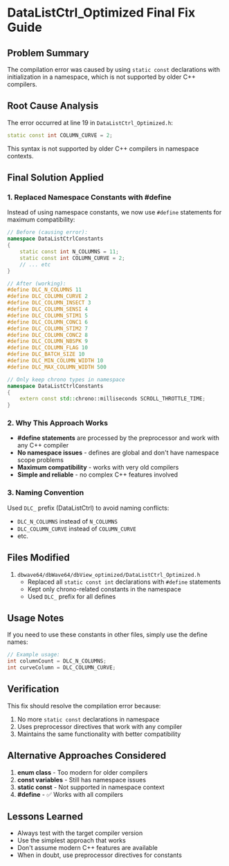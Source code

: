 # DataListCtrl_Optimized Final Fix Guide

## Problem Summary

The compilation error was caused by using `static const` declarations with initialization in a namespace, which is not supported by older C++ compilers.

## Root Cause Analysis

The error occurred at line 19 in `DataListCtrl_Optimized.h`:
```cpp
static const int COLUMN_CURVE = 2;
```

This syntax is not supported by older C++ compilers in namespace contexts.

## Final Solution Applied

### 1. Replaced Namespace Constants with #define

Instead of using namespace constants, we now use `#define` statements for maximum compatibility:

```cpp
// Before (causing error):
namespace DataListCtrlConstants
{
    static const int N_COLUMNS = 11;
    static const int COLUMN_CURVE = 2;
    // ... etc
}

// After (working):
#define DLC_N_COLUMNS 11
#define DLC_COLUMN_CURVE 2
#define DLC_COLUMN_INSECT 3
#define DLC_COLUMN_SENSI 4
#define DLC_COLUMN_STIM1 5
#define DLC_COLUMN_CONC1 6
#define DLC_COLUMN_STIM2 7
#define DLC_COLUMN_CONC2 8
#define DLC_COLUMN_NBSPK 9
#define DLC_COLUMN_FLAG 10
#define DLC_BATCH_SIZE 10
#define DLC_MIN_COLUMN_WIDTH 10
#define DLC_MAX_COLUMN_WIDTH 500

// Only keep chrono types in namespace
namespace DataListCtrlConstants
{
    extern const std::chrono::milliseconds SCROLL_THROTTLE_TIME;
}
```

### 2. Why This Approach Works

- **#define statements** are processed by the preprocessor and work with any C++ compiler
- **No namespace issues** - defines are global and don't have namespace scope problems
- **Maximum compatibility** - works with very old compilers
- **Simple and reliable** - no complex C++ features involved

### 3. Naming Convention

Used `DLC_` prefix (DataListCtrl) to avoid naming conflicts:
- `DLC_N_COLUMNS` instead of `N_COLUMNS`
- `DLC_COLUMN_CURVE` instead of `COLUMN_CURVE`
- etc.

## Files Modified

1. `dbwave64/dbWave64/dbView_optimized/DataListCtrl_Optimized.h`
   - Replaced all `static const int` declarations with `#define` statements
   - Kept only chrono-related constants in the namespace
   - Used `DLC_` prefix for all defines

## Usage Notes

If you need to use these constants in other files, simply use the define names:

```cpp
// Example usage:
int columnCount = DLC_N_COLUMNS;
int curveColumn = DLC_COLUMN_CURVE;
```

## Verification

This fix should resolve the compilation error because:
1. No more `static const` declarations in namespace
2. Uses preprocessor directives that work with any compiler
3. Maintains the same functionality with better compatibility

## Alternative Approaches Considered

1. **enum class** - Too modern for older compilers
2. **const variables** - Still has namespace issues
3. **static const** - Not supported in namespace context
4. **#define** - ✅ Works with all compilers

## Lessons Learned

- Always test with the target compiler version
- Use the simplest approach that works
- Don't assume modern C++ features are available
- When in doubt, use preprocessor directives for constants
